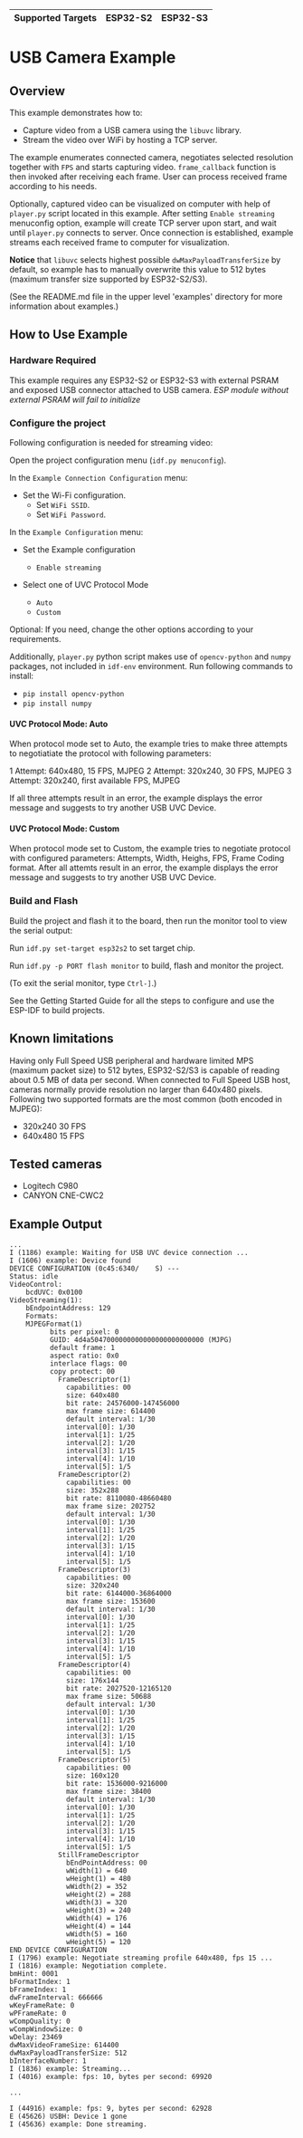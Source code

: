 | Supported Targets | ESP32-S2 | ESP32-S3 |
| ----------------- | -------- | -------- |

# USB Camera Example

## Overview

This example demonstrates how to:

- Capture video from a USB camera using the `libuvc` library.
- Stream the video over WiFi by hosting a TCP server.

The example enumerates connected camera, negotiates selected resolution together with `FPS` and starts capturing video.
`frame_callback` function is then invoked after receiving each frame. User can process received frame according to his needs.

Optionally, captured video can be visualized on computer with help of `player.py` script located in this example.
After setting `Enable streaming` menuconfig option, example will create TCP server upon start, and wait until `player.py` connects to server.
Once connection is established, example streams each received frame to computer for visualization.

**Notice** that `libuvc` selects highest possible `dwMaxPayloadTransferSize` by default, so example has to manually overwrite this value to 512 bytes (maximum transfer size supported by ESP32-S2/S3).

(See the README.md file in the upper level 'examples' directory for more information about examples.)

## How to Use Example

### Hardware Required

This example requires any ESP32-S2 or ESP32-S3 with external PSRAM and exposed USB connector attached to USB camera.
*ESP module without external PSRAM will fail to initialize*

### Configure the project

Following configuration is needed for streaming video:

Open the project configuration menu (`idf.py menuconfig`).

In the `Example Connection Configuration` menu:

* Set the Wi-Fi configuration.
    * Set `WiFi SSID`.
    * Set `WiFi Password`.

In the `Example Configuration` menu:

* Set the Example configuration
    * `Enable streaming`

* Select one of UVC Protocol Mode
    * `Auto`
    * `Custom`

Optional: If you need, change the other options according to your requirements.

Additionally, `player.py` python script makes use of `opencv-python` and `numpy` packages,
not included in `idf-env` environment. Run following commands to install:
* `pip install opencv-python`
* `pip install numpy`

#### UVC Protocol Mode: Auto

When protocol mode set to Auto, the example tries to make three attempts to negotiatiate
the protocol with following parameters:

1 Attempt: 640x480, 15 FPS, MJPEG
2 Attempt: 320x240, 30 FPS, MJPEG
3 Attempt: 320x240, first available FPS, MJPEG

If all three attempts result in an error, the example displays the error message and
suggests to try another USB UVC Device.

#### UVC Protocol Mode: Custom

When protocol mode set to Custom, the example tries to negotiate protocol with
configured parameters: Attempts, Width, Heighs, FPS, Frame Coding format.
After all attemts result in an error, the example displays the error message and
suggests to try another USB UVC Device.


### Build and Flash

Build the project and flash it to the board, then run the monitor tool to view the serial output:

Run `idf.py set-target esp32s2` to set target chip.

Run `idf.py -p PORT flash monitor` to build, flash and monitor the project.

(To exit the serial monitor, type ``Ctrl-]``.)

See the Getting Started Guide for all the steps to configure and use the ESP-IDF to build projects.

## Known limitations

Having only Full Speed USB peripheral and hardware limited MPS (maximum packet size) to 512 bytes, ESP32-S2/S3 is capable of reading about 0.5 MB of data per second. When connected to Full Speed USB host, cameras normally provide resolution no larger than 640x480 pixels.
Following two supported formats are the most common (both encoded in MJPEG):
 * 320x240  30 FPS
 * 640x480  15 FPS

## Tested cameras
 * Logitech C980
 * CANYON CNE-CWC2

## Example Output

```
...
I (1186) example: Waiting for USB UVC device connection ...
I (1606) example: Device found
DEVICE CONFIGURATION (0c45:6340/	S) ---
Status: idle
VideoControl:
	bcdUVC: 0x0100
VideoStreaming(1):
	bEndpointAddress: 129
	Formats:
	MJPEGFormat(1)
		  bits per pixel: 0
		  GUID: 4d4a5047000000000000000000000000 (MJPG)
		  default frame: 1
		  aspect ratio: 0x0
		  interlace flags: 00
		  copy protect: 00
			FrameDescriptor(1)
			  capabilities: 00
			  size: 640x480
			  bit rate: 24576000-147456000
			  max frame size: 614400
			  default interval: 1/30
			  interval[0]: 1/30
			  interval[1]: 1/25
			  interval[2]: 1/20
			  interval[3]: 1/15
			  interval[4]: 1/10
			  interval[5]: 1/5
			FrameDescriptor(2)
			  capabilities: 00
			  size: 352x288
			  bit rate: 8110080-48660480
			  max frame size: 202752
			  default interval: 1/30
			  interval[0]: 1/30
			  interval[1]: 1/25
			  interval[2]: 1/20
			  interval[3]: 1/15
			  interval[4]: 1/10
			  interval[5]: 1/5
			FrameDescriptor(3)
			  capabilities: 00
			  size: 320x240
			  bit rate: 6144000-36864000
			  max frame size: 153600
			  default interval: 1/30
			  interval[0]: 1/30
			  interval[1]: 1/25
			  interval[2]: 1/20
			  interval[3]: 1/15
			  interval[4]: 1/10
			  interval[5]: 1/5
			FrameDescriptor(4)
			  capabilities: 00
			  size: 176x144
			  bit rate: 2027520-12165120
			  max frame size: 50688
			  default interval: 1/30
			  interval[0]: 1/30
			  interval[1]: 1/25
			  interval[2]: 1/20
			  interval[3]: 1/15
			  interval[4]: 1/10
			  interval[5]: 1/5
			FrameDescriptor(5)
			  capabilities: 00
			  size: 160x120
			  bit rate: 1536000-9216000
			  max frame size: 38400
			  default interval: 1/30
			  interval[0]: 1/30
			  interval[1]: 1/25
			  interval[2]: 1/20
			  interval[3]: 1/15
			  interval[4]: 1/10
			  interval[5]: 1/5
			StillFrameDescriptor
			  bEndPointAddress: 00
			  wWidth(1) = 640
			  wHeight(1) = 480
			  wWidth(2) = 352
			  wHeight(2) = 288
			  wWidth(3) = 320
			  wHeight(3) = 240
			  wWidth(4) = 176
			  wHeight(4) = 144
			  wWidth(5) = 160
			  wHeight(5) = 120
END DEVICE CONFIGURATION
I (1796) example: Negotiate streaming profile 640x480, fps 15 ...
I (1816) example: Negotiation complete.
bmHint: 0001
bFormatIndex: 1
bFrameIndex: 1
dwFrameInterval: 666666
wKeyFrameRate: 0
wPFrameRate: 0
wCompQuality: 0
wCompWindowSize: 0
wDelay: 23469
dwMaxVideoFrameSize: 614400
dwMaxPayloadTransferSize: 512
bInterfaceNumber: 1
I (1836) example: Streaming...
I (4016) example: fps: 10, bytes per second: 69920

...

I (44916) example: fps: 9, bytes per second: 62928
E (45626) USBH: Device 1 gone
I (45636) example: Done streaming.
```
